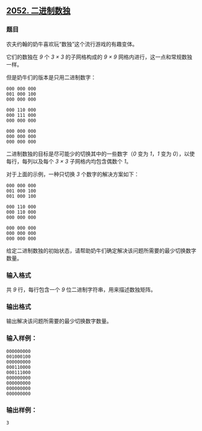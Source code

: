 ## [2052. 二进制数独](https://www.acwing.com/problem/content/2054/)

### 题目

农夫约翰的奶牛喜欢玩“数独”这个流行游戏的有趣变体。

它们的数独在 *9* 个 *3 × 3* 的子网格构成的 *9 × 9* 网格内进行，这一点和常规数独一样。

但是奶牛们的版本是只用二进制数字：

```
000 000 000
001 000 100
000 000 000

000 110 000
000 111 000
000 000 000

000 000 000
000 000 000
000 000 000
```

二进制数独的目标是尽可能少的切换其中的一些数字（*0* 变为 *1*，*1* 变为 *0*），以使每行，每列以及每个 *3 × 3* 子网格内均包含偶数个 *1*。

对于上面的示例，一种只切换 *3* 个数字的解决方案如下：

```
000 000 000
001 000 100
001 000 100

000 110 000
000 110 000
000 000 000

000 000 000
000 000 000
000 000 000
```

给定二进制数独的初始状态，请帮助奶牛们确定解决该问题所需要的最少切换数字数量。

### 输入格式

共 *9* 行，每行包含一个 *9* 位二进制字符串，用来描述数独矩阵。

### 输出格式

输出解决该问题所需要的最少切换数字数量。

### 输入样例：

```
000000000
001000100
000000000
000110000
000111000
000000000
000000000
000000000
000000000
```

### 输出样例：

```
3
```
